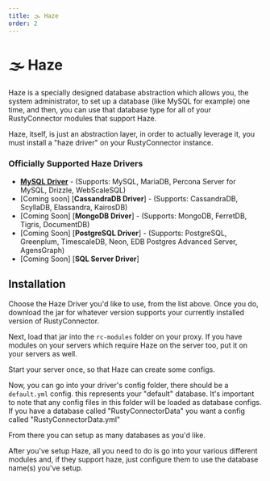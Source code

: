 ```yaml
---
title: 🌫️ Haze
order: 2
---
```


# 🌫️ Haze

Haze is a specially designed database abstraction which allows you, the system administrator,
to set up a database (like MySQL for example) one time, and then, you can use that database type for all of your RustyConnector modules that support Haze.

Haze, itself, is just an abstraction layer, in order to actually leverage it, you must install a "haze driver" on your RustyConnector instance.

### Officially Supported Haze Drivers
- [**MySQL Driver**](https://github.com/Aelysium-Group/rcm-mysql) - (Supports: MySQL, MariaDB, Percona Server for MySQL, Drizzle, WebScaleSQL)
- [Coming soon] [**CassandraDB Driver**] - (Supports: CassandraDB, ScyllaDB, Elassandra, KairosDB)
- [Coming Soon] [**MongoDB Driver**] - (Supports: MongoDB, FerretDB, Tigris, DocumentDB)
- [Coming Soon] [**PostgreSQL Driver**] - (Supports: PostgreSQL, Greenplum, TimescaleDB, Neon, EDB Postgres Advanced Server, AgensGraph)
- [Coming Soon] [**SQL Server Driver**]

## Installation
Choose the Haze Driver you'd like to use, from the list above.
Once you do, download the jar for whatever version supports your currently installed version of RustyConnector.

Next, load that jar into the `rc-modules` folder on your proxy. If you have modules on your servers which require Haze on the server too, put it on your servers as well.

Start your server once, so that Haze can create some configs.

Now, you can go into your driver's config folder, there should be a `default.yml` config.
this represents your "default" database.
It's important to note that any config files in this folder will be loaded as database configs.
If you have a database called "RustyConnectorData" you want a config called "RustyConnectorData.yml"

From there you can setup as many databases as you'd like.

After you've setup Haze, all you need to do is go into your various different modules and, if they support haze, just configure them to use the database name(s) you've setup.